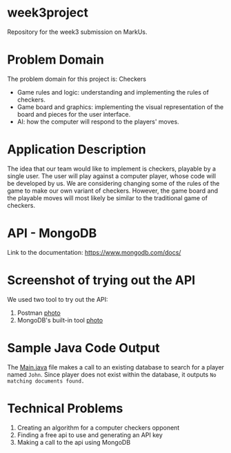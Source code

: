 # week3project
Repository for the week3 submission on MarkUs.


# Problem Domain

The problem domain for this project is: 
Checkers
- Game rules and logic: understanding and implementing the rules of checkers.
- Game board and graphics: implementing the visual representation of the board and pieces for the user interface.
- AI: how the computer will respond to the players' moves.

# Application Description

The idea that our team would like to implement is checkers, playable by a single user. The user will play against a computer player, whose code will be developed by us. We are considering changing some of the rules of the game to make our own variant of checkers. However, the game board and the playable moves will most likely be similar to the traditional game of checkers.

# API - MongoDB

Link to the documentation: https://www.mongodb.com/docs/

# Screenshot of trying out the API
We used two tool to try out the API:
1. Postman [photo](ScreenshotOfMongoDB-1.png)
2. MongoDB's built-in tool [photo](ScreenshotOfMongoDB-2.png)

# Sample Java Code Output
The [Main.java](src/Main.java) file makes a call to an existing database to search for a player named `John`.
Since player does not exist within the database, it outputs `No matching documents found.`

# Technical Problems

1. Creating an algorithm for a computer checkers opponent
2. Finding a free api to use and generating an API key
3. Making a call to the api using MongoDB 
